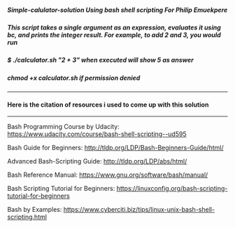 ##### Simple-calulator-solution Using bash shell scripting For Philip Emuekpere
##### This script takes a single argument as an expression, evaluates it using bc, and prints the integer result. For example, to add 2 and 3, you would run
##### $ ./calculator.sh "2 + 3" when executed will show 5 as answer
##### chmod +x calculator.sh if permission denied
--------------------------------------------------------------------------------
#### Here is the citation of resources i used to come up with this solution
--------------------------------------------------------------------------------
Bash Programming Course by Udacity: https://www.udacity.com/course/bash-shell-scripting--ud595

Bash Guide for Beginners: http://tldp.org/LDP/Bash-Beginners-Guide/html/

Advanced Bash-Scripting Guide: http://tldp.org/LDP/abs/html/

Bash Reference Manual: https://www.gnu.org/software/bash/manual/

Bash Scripting Tutorial for Beginners: https://linuxconfig.org/bash-scripting-tutorial-for-beginners

Bash by Examples: https://www.cyberciti.biz/tips/linux-unix-bash-shell-scripting.html
